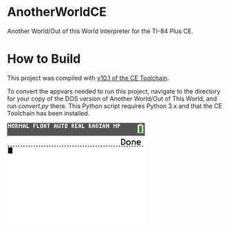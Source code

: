 # AnotherWorldCE

Another World/Out of this World Interpreter for the TI-84 Plus CE. 

# How to Build

This project was compiled with [v10.1 of the CE Toolchain](https://github.com/CE-Programming/toolchain/releases).

To convert the appvars needed to run this project, navigate to the directory for your copy of the DOS version of Another World/Out of This World, and run *convert.py* there. This Python script requires Python 3.x and that the CE Toolchain has been installed.

![](https://raw.githubusercontent.com/Zaalan3/AnotherWorldCE/main/intro.png)
